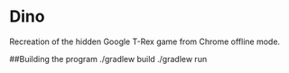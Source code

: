 # Dino
Recreation of the hidden Google T-Rex game from Chrome offline mode.

##Building the program
./gradlew build
./gradlew run
